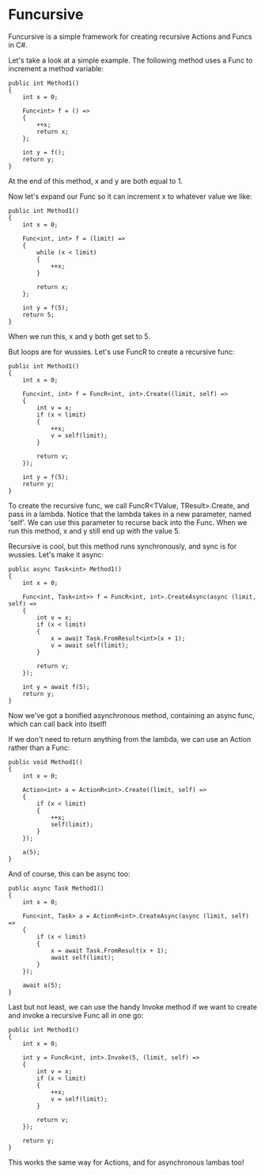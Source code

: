 Funcursive
==========

Funcursive is a simple framework for creating recursive Actions and Funcs in C#. 

Let's take a look at a simple example. The following method uses a Func to increment a method variable:

	public int Method1()
	{
		int x = 0;

		Func<int> f = () =>
		{
			++x;
			return x;
		};

		int y = f();
		return y;
	}

At the end of this method, x and y are both equal to 1.

Now let's expand our Func so it can increment x to whatever value we like:

	public int Method1()
	{
		int x = 0;

		Func<int, int> f = (limit) =>
		{
			while (x < limit)
			{
				++x;
			}

			return x;
		};

		int y = f(5);
		return 5;
	}

When we run this, x and y both get set to 5.

But loops are for wussies. Let's use FuncR to create a recursive func:

	public int Method1()
	{
		int x = 0;

		Func<int, int> f = FuncR<int, int>.Create((limit, self) =>
		{
			int v = x;
			if (x < limit)
			{
				++x;
				v = self(limit);
			}

			return v;
		});

		int y = f(5);
		return y;
	}

To create the recursive func, we call FuncR<TValue, TResult>.Create, and pass in a lambda. Notice that the lambda takes in a new parameter, named 'self'. We can use this parameter to recurse back into the Func. When we run this method, x and y still end up with the value 5.

Recursive is cool, but this method runs synchronously, and sync is for wussies. Let's make it async:

	public async Task<int> Method1()
	{
		int x = 0;

		Func<int, Task<int>> f = FuncR<int, int>.CreateAsync(async (limit, self) =>
		{
			int v = x;
			if (x < limit)
			{
				x = await Task.FromResult<int>(x + 1);
				v = await self(limit);
			}

			return v;
		});

		int y = await f(5);
		return y;
	}

Now we've got a bonified asynchronous method, containing an async func, which can call back into itself! 

If we don't need to return anything from the lambda, we can use an Action rather than a Func:

	public void Method1()
	{
		int x = 0;

		Action<int> a = ActionR<int>.Create((limit, self) =>
		{
			if (x < limit)
			{
				++x;
				self(limit);
			}
		});

		a(5);
	}

And of course, this can be async too:

	public async Task Method1()
	{
		int x = 0;

		Func<int, Task> a = ActionR<int>.CreateAsync(async (limit, self) =>
		{
			if (x < limit)
			{
				x = await Task.FromResult(x + 1);
				await self(limit);
			}
		});

		await a(5);
	}

Last but not least, we can use the handy Invoke method if we want to create and invoke a recursive Func all in one go:

	public int Method1()
	{
		int x = 0;

		int y = FuncR<int, int>.Invoke(5, (limit, self) =>
		{
			int v = x;
			if (x < limit)
			{
				++x;
				v = self(limit);
			}

			return v;
		});

		return y;
	}

This works the same way for Actions, and for asynchronous lambas too!
